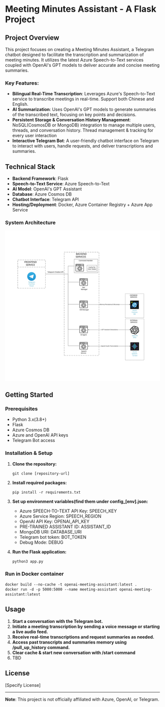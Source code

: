 # Meeting Minutes Assistant - A Flask Project

## Project Overview

This project focuses on creating a Meeting Minutes Assistant, a Telegram chatbot designed to facilitate the
transcription and summarization of meeting minutes. It utilizes the latest Azure Speech-to-Text services coupled with
OpenAI's GPT models to deliver accurate and concise meeting summaries.

### Key Features:

- **Bilingual Real-Time Transcription**: Leverages Azure's Speech-to-Text service to transcribe meetings in real-time. Support both Chinese and English.
- **AI Summarization**: Uses OpenAI's GPT models to generate summaries of the transcribed text, focusing on key
  points and decisions.
- **Persistent Storage & Conversation History Management**: NoSQL(CosmosDB or MongoDB) integration to manage multiple users, threads, and conversation history. Thread management & tracking for every user interaction
- **Interactive Telegram Bot**: A user-friendly chatbot interface on Telegram to interact with users, handle requests,
  and deliver transcriptions and summaries.

## Technical Stack

- **Backend Framework**: Flask
- **Speech-to-Text Service**: Azure Speech-to-Text
- **AI Model**: OpenAI's GPT Assistant
- **Database**: Azure Cosmos DB
- **Chatbot Interface**: Telegram API
- **Hosting/Deployment**: Docker, Azure Container Registry + Azure App Service 

### System Architecture
![Alt Text](./system_architecture.svg)

## Getting Started

### Prerequisites

- Python 3.x(3.8+)
- Flask
- Azure Cosmos DB
- Azure and OpenAI API keys
- Telegram Bot access

### Installation & Setup

1. **Clone the repository:**
   ```
   git clone [repository-url]
   ```

2. **Install required packages:**
   ```
   pip install -r requirements.txt
   ```

3. **Set up environment variables(find them under config_[env].json:**
    - Azure SPEECH-TO-TEXT API Key: SPEECH_KEY
    - Azure Service Region: SPEECH_REGION
    - OpenAI API Key: OPENAI_API_KEY
    - PRE-TRAINED ASSISTANT ID: ASSISTANT_ID
    - MongoDB URI: DATABASE_URI
    - Telegram bot token: BOT_TOKEN
    - Debug Mode: DEBUG

4. **Run the Flask application:**
   ```
   python3 app.py
   ```
   
### Run in Docker container

```
docker build --no-cache -t openai-meeting-assistant:latest . 
docker run -d -p 5000:5000 --name meeting-assistant openai-meeting-assistant:latest
```

## Usage

1. **Start a conversation with the Telegram bot.**
2. **Initiate a meeting transcription by sending a voice message or starting a live audio feed.**
3. **Receive real-time transcriptions and request summaries as needed.**
4. **Access past transcripts and summaries memory using /pull_up_history command.**
5. **Clear cache & start new conversation with /start command**
5. TBD


## License

[Specify License]

---

**Note**: This project is not officially affiliated with Azure, OpenAI, or Telegram.
